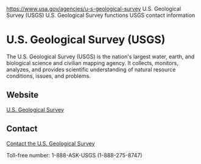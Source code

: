 

https://www.usa.gov/agencies/u-s-geological-survey
U.S. Geological Survey (USGS)
U.S. Geological Survey functions
USGS contact information

# U.S. Geological Survey (USGS)

The U.S. Geological Survey (USGS) is the nation's largest water, earth, and biological science and civilian mapping agency. It collects, monitors, analyzes, and provides scientific understanding of natural resource conditions, issues, and problems.

## Website

[U.S. Geological Survey](https://www.usgs.gov/)

## Contact

[Contact the U.S. Geological Survey](https://answers.usgs.gov/)

Toll-free number: 1-888-ASK-USGS (1-888-275-8747)
